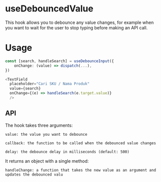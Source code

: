 # useDebouncedValue

This hook allows you to debounce any value changes, for example when you want to wait for the user to stop typing before making an API call.

# Usage

```ts
const [search, handleSearch] = useDebounceInput({
    onChange: (value) => dispatch(...),
})

<TextField
  placeholder="Cari SKU / Nama Produk"
  value={search}
  onChange={(e) => handleSearch(e.target.value)}
  />
```

## API

The hook takes three arguments:

    value: the value you want to debounce

    callback: the function to be called when the debounced value changes

    delay: the debounce delay in milliseconds (default: 500)

It returns an object with a single method:

    handleChange: a function that takes the new value as an argument and updates the debounced valu